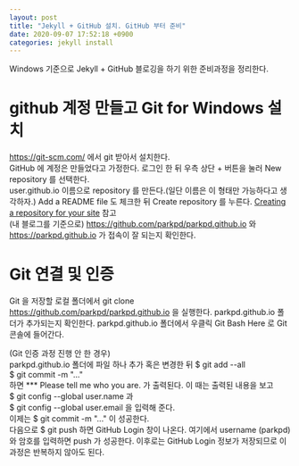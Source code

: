 ```yaml
---
layout: post
title: "Jekyll + GitHub 설치. GitHub 부터 준비"
date: 2020-09-07 17:52:18 +0900
categories: jekyll install
---
```

Windows 기준으로 Jekyll + GitHub 블로깅을 하기 위한 준비과정을 정리한다.  
# github 계정 만들고 Git for Windows 설치
<https://git-scm.com/> 에서 git 받아서 설치한다.  
GitHub 에 계정은 만들었다고 가정한다. 로그인 한 뒤 우측 상단 + 버튼을 눌러 New repository 를 선택한다.  
user.github.io 이름으로 repository 를 만든다.(일단 이름은 이 형태만 가능하다고 생각하자.) Add a README file 도 체크한 뒤 Create repository 를 누른다. [Creating a repository for your site](https://docs.github.com/en/github/working-with-github-pages/creating-a-github-pages-site-with-jekyll#creating-a-repository-for-your-site) 참고  
(내 블로그를 기준으로) <https://github.com/parkpd/parkpd.github.io> 와 <https://parkpd.github.io> 가 접속이 잘 되는지 확인한다.

# Git 연결 및 인증
Git 을 저장할 로컬 폴더에서 git clone https://github.com/parkpd/parkpd.github.io 을 실행한다. parkpd.github.io 폴더가 추가되는지 확인한다. parkpd.github.io 폴더에서 우클릭 Git Bash Here 로 Git 콘솔에 들어간다.

(Git 인증 과정 진행 안 한 경우)  
parkpd.github.io 폴더에 파일 하나 추가 혹은 변경한 뒤
$ git add --all  
$ git commit -m "..."  
하면 *** Please tell me who you are. 가 출력된다. 이 때는 출력된 내용을 보고  
$ git config --global user.name 과  
$ git config --global user.email 을 입력해 준다.  
이제는 $ git commit -m "..." 이 성공한다.  
다음으로 $ git push 하면 GitHub Login 창이 나온다. 여기에서 username (parkpd) 와 암호를 입력하면 push 가 성공한다. 이후로는 GitHub Login 정보가 저장되므로 이 과정은 반복하지 않아도 된다.